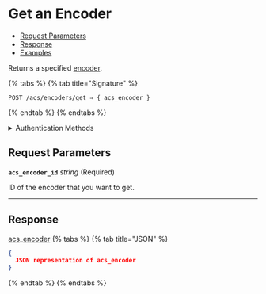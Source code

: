 # Get an Encoder

- [Request Parameters](./#request-parameters)
- [Response](./#response)
- [Examples](./#examples)

Returns a specified [encoder](../../../capability-guides/access-systems/working-with-card-encoders-and-scanners/README.md).

{% tabs %}
{% tab title="Signature" %}
```
POST /acs/encoders/get ⇒ { acs_encoder }
```
{% endtab %}
{% endtabs %}

<details>

<summary>Authentication Methods</summary>

- API key
- Personal access token
  <br>Must also include the `seam-workspace` header in the request.

To learn more, see [Authentication](https://docs.seam.co/latest/api/authentication).
</details>

## Request Parameters

**`acs_encoder_id`** *string* (Required)

ID of the encoder that you want to get.

---


## Response

[acs\_encoder](./)
{% tabs %}
{% tab title="JSON" %}
```json
{
  JSON representation of acs_encoder
}
```
{% endtab %}
{% endtabs %}
